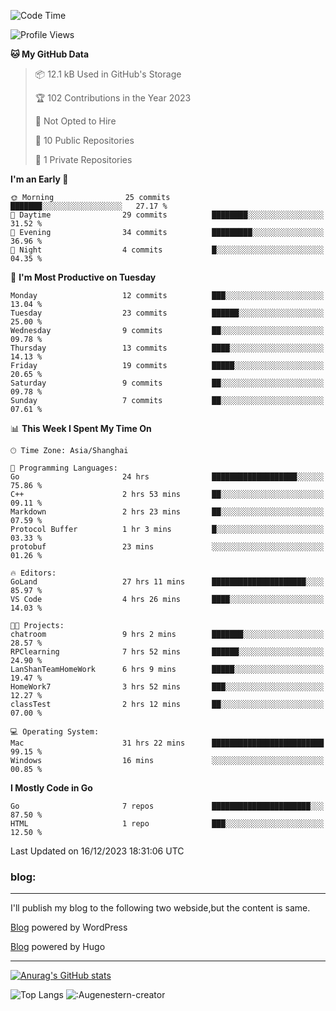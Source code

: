 <!--START_SECTION:waka-->
![Code Time](http://img.shields.io/badge/Code%20Time-40%20hrs%209%20mins-blue)

![Profile Views](http://img.shields.io/badge/Profile%20Views-58-blue)

**🐱 My GitHub Data** 

> 📦 12.1 kB Used in GitHub's Storage 
 > 
> 🏆 102 Contributions in the Year 2023
 > 
> 🚫 Not Opted to Hire
 > 
> 📜 10 Public Repositories 
 > 
> 🔑 1 Private Repositories 
 > 
**I'm an Early 🐤** 

```text
🌞 Morning                25 commits          ███████░░░░░░░░░░░░░░░░░░   27.17 % 
🌆 Daytime                29 commits          ████████░░░░░░░░░░░░░░░░░   31.52 % 
🌃 Evening                34 commits          █████████░░░░░░░░░░░░░░░░   36.96 % 
🌙 Night                  4 commits           █░░░░░░░░░░░░░░░░░░░░░░░░   04.35 % 
```
📅 **I'm Most Productive on Tuesday** 

```text
Monday                   12 commits          ███░░░░░░░░░░░░░░░░░░░░░░   13.04 % 
Tuesday                  23 commits          ██████░░░░░░░░░░░░░░░░░░░   25.00 % 
Wednesday                9 commits           ██░░░░░░░░░░░░░░░░░░░░░░░   09.78 % 
Thursday                 13 commits          ████░░░░░░░░░░░░░░░░░░░░░   14.13 % 
Friday                   19 commits          █████░░░░░░░░░░░░░░░░░░░░   20.65 % 
Saturday                 9 commits           ██░░░░░░░░░░░░░░░░░░░░░░░   09.78 % 
Sunday                   7 commits           ██░░░░░░░░░░░░░░░░░░░░░░░   07.61 % 
```


📊 **This Week I Spent My Time On** 

```text
🕑︎ Time Zone: Asia/Shanghai

💬 Programming Languages: 
Go                       24 hrs              ███████████████████░░░░░░   75.86 % 
C++                      2 hrs 53 mins       ██░░░░░░░░░░░░░░░░░░░░░░░   09.11 % 
Markdown                 2 hrs 23 mins       ██░░░░░░░░░░░░░░░░░░░░░░░   07.59 % 
Protocol Buffer          1 hr 3 mins         █░░░░░░░░░░░░░░░░░░░░░░░░   03.33 % 
protobuf                 23 mins             ░░░░░░░░░░░░░░░░░░░░░░░░░   01.26 % 

🔥 Editors: 
GoLand                   27 hrs 11 mins      █████████████████████░░░░   85.97 % 
VS Code                  4 hrs 26 mins       ████░░░░░░░░░░░░░░░░░░░░░   14.03 % 

🐱‍💻 Projects: 
chatroom                 9 hrs 2 mins        ███████░░░░░░░░░░░░░░░░░░   28.57 % 
RPClearning              7 hrs 52 mins       ██████░░░░░░░░░░░░░░░░░░░   24.90 % 
LanShanTeamHomeWork      6 hrs 9 mins        █████░░░░░░░░░░░░░░░░░░░░   19.47 % 
HomeWork7                3 hrs 52 mins       ███░░░░░░░░░░░░░░░░░░░░░░   12.27 % 
classTest                2 hrs 12 mins       ██░░░░░░░░░░░░░░░░░░░░░░░   07.00 % 

💻 Operating System: 
Mac                      31 hrs 22 mins      █████████████████████████   99.15 % 
Windows                  16 mins             ░░░░░░░░░░░░░░░░░░░░░░░░░   00.85 % 
```

**I Mostly Code in Go** 

```text
Go                       7 repos             ██████████████████████░░░   87.50 % 
HTML                     1 repo              ███░░░░░░░░░░░░░░░░░░░░░░   12.50 % 
```




 Last Updated on 16/12/2023 18:31:06 UTC
<!--END_SECTION:waka-->

### blog:
---
I'll publish my blog to the following two webside,but the content is same.


[Blog](http://lance47.com/) powered by WordPress

[Blog](http://lance547.github.io) powered by Hugo
___
[![Anurag's GitHub stats](https://github-readme-stats.vercel.app/api?username=lance547)](https://github.com/anuraghazra/github-readme-stats)
<!---
lance547/lance547 is a ✨ special ✨ repository because its `README.md` (this file) appears on your GitHub profile.
You can click the Preview link to take a look at your changes.
--->
![Top Langs](https://github-readme-stats.vercel.app/api/top-langs/?username=lance547&layout=compact&theme=tokyonight)
![:Augenestern-creator](https://count.getloli.com/get/@lance547?theme=moebooru)

